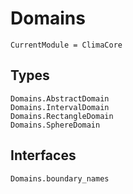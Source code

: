 # Domains

```@meta
CurrentModule = ClimaCore
```

## Types

```@docs
Domains.AbstractDomain
Domains.IntervalDomain
Domains.RectangleDomain
Domains.SphereDomain
```

## Interfaces

```@docs
Domains.boundary_names
```
